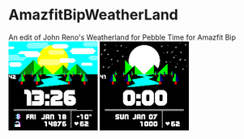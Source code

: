 # AmazfitBipWeatherLand
An edit of John Reno's Weatherland for Pebble Time for Amazfit Bip
![WatchfacePreview](./AFBWeatherland/AFWeatherLand_packed_static.png)
![AnimatedWatchfacePreview](./AFBWeatherland/AFWeatherLand_packed_animated.gif)

